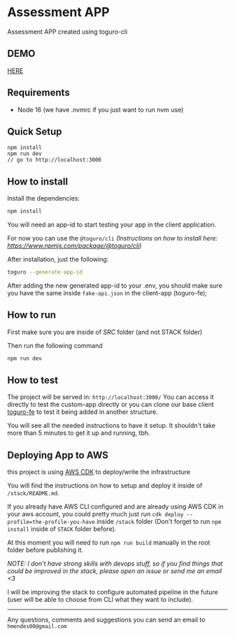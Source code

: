 # Assessment APP

Assessment APP created using toguro-cli

## DEMO

[HERE](https://d3sok1tixll9a6.cloudfront.net/)

## Requirements

- Node 16 (we have .nvmrc if you just want to run nvm use)

## Quick Setup

```
npm install
npm run dev
// go to http://localhost:3000
```

## How to install

Install the dependencies:

```bash
npm install
```

You will need an app-id to start testing your app in the client application.

For now you can use the `@toguro/cli` _(Instructions on how to install here: https://www.npmjs.com/package/@toguro/cli)_

After installation, just the following:

```bash
toguro --generate-app-id
```

After adding the new generated app-id to your .env, you should make sure you have the same inside `fake-api.json` in the client-app (toguro-fe);

## How to run

First make sure you are inside of _SRC_ folder (and not STACK folder)

Then run the following command

```bash
npm run dev
```

## How to test

The project will be served in: `http://localhost:3000/`
You can access it directly to test the custom-app directly or you can clone our base client [toguro-fe](https://github.com/hmendes00/toguro-fe) to test it being added in another structure.

You will see all the needed instructions to have it setup.
It shouldn't take more than 5 minutes to get it up and running, tbh.

## Deploying App to AWS

this project is using [AWS CDK](https://docs.aws.amazon.com/cdk/v2/guide/home.html) to deploy/write the infrastructure

You will find the instructions on how to setup and deploy it inside of `/stack/README.md`.

If you already have AWS CLI configured and are already using AWS CDK in your aws account, you could pretty much just run
`cdk deploy --profile=the-profile-you-have` inside `/stack` folder (Don't forget to run `npm install` inside of `STACK` folder before).

At this moment you will need to run `npm run build` manually in the root folder before publishing it.

_NOTE: I don't have strong skills with devops stuff, so if you find things that could be improved in the stack, please open an issue or send me an email <3_

I will be improving the stack to configure automated pipeline in the future (user will be able to choose from CLI what they want to include).

---

Any questions, comments and suggestions you can send an email to
`hmendes00@gmail.com`
